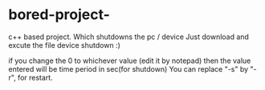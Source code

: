 # bored-project-
c++ based project. Which shutdowns the pc / device 
Just download and excute the file device shutdown :)

if you change the 0 to whichever value (edit it by notepad) 
then the value entered will be time period in sec(for shutdown)
You can replace "-s" by "-r", for restart. 

